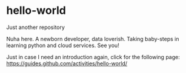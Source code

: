 # hello-world
Just another repository

Nuha here. A newborn developer, data loverish. Taking baby-steps in learning python and cloud services. See you!

Just in case I need an introduction again, click for the following page: https://guides.github.com/activities/hello-world/
